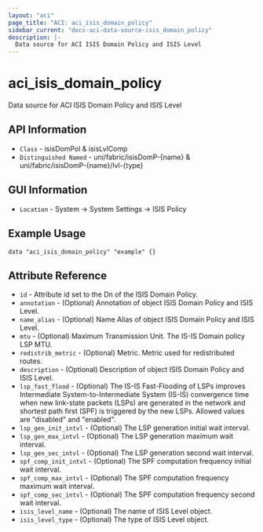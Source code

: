 ```yaml
---
layout: "aci"
page_title: "ACI: aci_isis_domain_policy"
sidebar_current: "docs-aci-data-source-isis_domain_policy"
description: |-
  Data source for ACI ISIS Domain Policy and ISIS Level
---
```


# aci_isis_domain_policy #
Data source for ACI ISIS Domain Policy and ISIS Level


## API Information ##
* `Class` - isisDomPol & isisLvlComp
* `Distinguished Named` - uni/fabric/isisDomP-{name} & uni/fabric/isisDomP-{name}/lvl-{type}

## GUI Information ##
* `Location` - System -> System Settings -> ISIS Policy



## Example Usage ##
```hcl
data "aci_isis_domain_policy" "example" {}
```

## Attribute Reference ##
* `id` - Attribute id set to the Dn of the ISIS Domain Policy.
* `annotation` - (Optional) Annotation of object ISIS Domain Policy and ISIS Level.
* `name_alias` - (Optional) Name Alias of object ISIS Domain Policy and ISIS Level.
* `mtu` - (Optional) Maximum Transmission Unit. The IS-IS Domain policy LSP MTU.
* `redistrib_metric` - (Optional) Metric. Metric used for redistributed routes.
* `description` - (Optional) Description of object ISIS Domain Policy and ISIS Level.
* `lsp_fast_flood` - (Optional) The IS-IS Fast-Flooding of LSPs improves Intermediate System-to-Intermediate System (IS-IS) convergence time when new link-state packets (LSPs) are generated in the network and shortest path first (SPF) is triggered by the new LSPs. Allowed values are "disabled" and "enabled".
* `lsp_gen_init_intvl` - (Optional) The LSP generation initial wait interval. 
* `lsp_gen_max_intvl` - (Optional) The LSP generation maximum wait interval. 
* `lsp_gen_sec_intvl` - (Optional) The LSP generation second wait interval. 
* `spf_comp_init_intvl` - (Optional) The SPF computation frequency initial wait interval. 
* `spf_comp_max_intvl` - (Optional) The SPF computation frequency maximum wait interval.  
* `spf_comp_sec_intvl` - (Optional) The SPF computation frequency second wait interval.
* `isis_level_name` - (Optional) The name of ISIS Level object. 
* `isis_level_type` - (Optional) The type of ISIS Level object.

